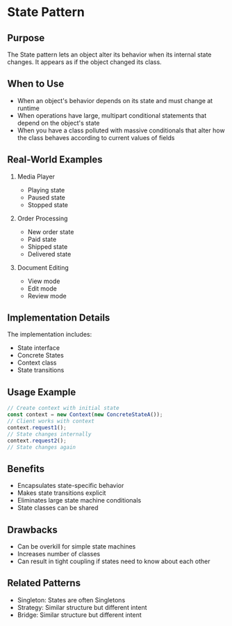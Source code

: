 # State Pattern

## Purpose
The State pattern lets an object alter its behavior when its internal state changes. It appears as if the object changed its class.

## When to Use
- When an object's behavior depends on its state and must change at runtime
- When operations have large, multipart conditional statements that depend on the object's state
- When you have a class polluted with massive conditionals that alter how the class behaves according to current values of fields

## Real-World Examples
1. Media Player
   - Playing state
   - Paused state
   - Stopped state

2. Order Processing
   - New order state
   - Paid state
   - Shipped state
   - Delivered state

3. Document Editing
   - View mode
   - Edit mode
   - Review mode

## Implementation Details
The implementation includes:
- State interface
- Concrete States
- Context class
- State transitions

## Usage Example 
```typescript
// Create context with initial state
const context = new Context(new ConcreteStateA());
// Client works with context
context.request1();
// State changes internally
context.request2();
// State changes again
```

## Benefits
- Encapsulates state-specific behavior
- Makes state transitions explicit
- Eliminates large state machine conditionals
- State classes can be shared

## Drawbacks
- Can be overkill for simple state machines
- Increases number of classes
- Can result in tight coupling if states need to know about each other

## Related Patterns
- Singleton: States are often Singletons
- Strategy: Similar structure but different intent
- Bridge: Similar structure but different intent
